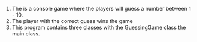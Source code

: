 1. The is a console game where the players will guess a number between 1 - 10.
2. The player with the correct guess wins the game 
3. This program contains three classes with the GuessingGame class the main class.